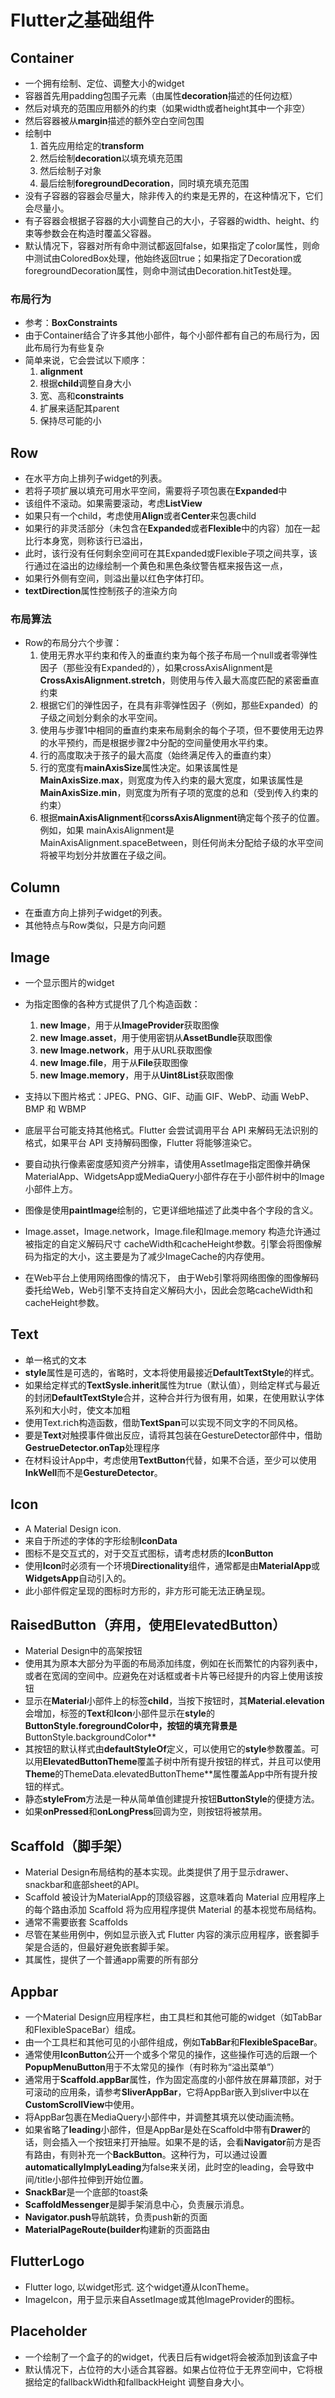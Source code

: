 # Flutter之基础组件

## Container
* 一个拥有绘制、定位、调整大小的widget
* 容器首先用padding包围子元素（由属性**decoration**描述的任何边框）
* 然后对填充的范围应用额外的约束（如果width或者height其中一个非空）
* 然后容器被从**margin**描述的额外空白空间包围
* 绘制中
	1. 首先应用给定的**transform**
	2. 然后绘制**decoration**以填充填充范围
	3. 然后绘制子对象
	4. 最后绘制**foregroundDecoration**，同时填充填充范围
* 没有子容器的容器会尽量大，除非传入的约束是无界的，在这种情况下，它们会尽量小。
* 有子容器会根据子容器的大小调整自己的大小，子容器的width、height、约束等参数会在构造时覆盖父容器。
* 默认情况下，容器对所有命中测试都返回false，如果指定了color属性，则命中测试由ColoredBox处理，他始终返回true；如果指定了Decoration或foregroundDecoration属性，则命中测试由Decoration.hitTest处理。

### 布局行为
* 参考：**BoxConstraints**
* 由于Container结合了许多其他小部件，每个小部件都有自己的布局行为，因此布局行为有些复杂
* 简单来说，它会尝试以下顺序：
	1. **alignment**
	2. 根据**child**调整自身大小 
	3. 宽、高和**constraints**
	4. 扩展来适配其parent
	5. 保持尽可能的小

## Row
* 在水平方向上排列子widget的列表。
* 若将子项扩展以填充可用水平空间，需要将子项包裹在**Expanded**中
* 该组件不滚动。如果需要滚动，考虑**ListView**
* 如果只有一个child，考虑使用**Align**或者**Center**来包裹child
* 如果行的非灵活部分（未包含在**Expanded**或者**Flexible**中的内容）加在一起比行本身宽，则称该行已溢出，
* 此时，该行没有任何剩余空间可在其Expanded或Flexible子项之间共享，该行通过在溢出的边缘绘制一个黄色和黑色条纹警告框来报告这一点，
* 如果行外侧有空间，则溢出量以红色字体打印。
* **textDirection**属性控制孩子的渲染方向

### 布局算法
* Row的布局分六个步骤：
	1.  使用无界水平约束和传入的垂直约束为每个孩子布局一个null或者零弹性因子（那些没有Expanded的），如果crossAxisAlignment是**CrossAxisAlignment.stretch**，则使用与传入最大高度匹配的紧密垂直约束
	2. 根据它们的弹性因子，在具有非零弹性因子（例如，那些Expanded）的子级之间划分剩余的水平空间。
	3. 使用与步骤1中相同的垂直约束来布局剩余的每个子项，但不要使用无边界的水平预约，而是根据步骤2中分配的空间量使用水平约束。
	4. 行的高度取决于孩子的最大高度（始终满足传入的垂直约束）
	5. 行的宽度有**mainAxisSize**属性决定。如果该属性是**MainAxisSize.max**，则宽度为传入约束的最大宽度，如果该属性是**MainAxisSize.min**，则宽度为所有子项的宽度的总和（受到传入约束的约束）
	6. 根据**mainAxisAlignment**和**corssAxisAlignment**确定每个孩子的位置。例如，如果 mainAxisAlignment是MainAxisAlignment.spaceBetween，则任何尚未分配给子级的水平空间将被平均划分并放置在子级之间。

## Column
* 在垂直方向上排列子widget的列表。
* 其他特点与Row类似，只是方向问题

## Image
* 一个显示图片的widget
* 为指定图像的各种方式提供了几个构造函数：
	1. **new Image**，用于从**ImageProvider**获取图像
	2. **new Image.asset**，用于使用密钥从**AssetBundle**获取图像
	3. **new Image.network**，用于从URL获取图像
	4. **new Image.file**，用于从**File**获取图像
	5. **new Image.memory**，用于从**Uint8List**获取图像

* 支持以下图片格式：JPEG、PNG、GIF、动画 GIF、WebP、动画 WebP、BMP 和 WBMP
* 底层平台可能支持其他格式。Flutter 会尝试调用平台 API 来解码无法识别的格式，如果平台 API 支持解码图像，Flutter 将能够渲染它。
* 要自动执行像素密​​度感知资产分辨率，请使用AssetImage指定图像并确保MaterialApp、WidgetsApp或MediaQuery小部件存在于小部件树中的Image小部件上方。
* 图像是使用**paintImage**绘制的，它更详细地描述了此类中各个字段的含义。
* Image.asset，Image.network，Image.file和Image.memory 构造允许通过被指定的自定义解码尺寸 cacheWidth和cacheHeight参数。引擎会将图像解码为指定的大小，这主要是为了减少ImageCache的内存使用。
* 在Web平台上使用网络图像的情况下， 由于Web引擎将网络图像的图像解码委托给Web，Web引擎不支持自定义解码大小，因此会忽略cacheWidth和cacheHeight参数。

## Text
* 单一格式的文本
* **style**属性是可选的，省略时，文本将使用最接近**DefaultTextStyle**的样式。
* 如果给定样式的**TextSysle.inherit**属性为true（默认值），则给定样式与最近的封闭**DefaultTextStyle**合并，这种合并行为很有用，如果，在使用默认字体系列和大小时，使文本加粗
* 使用Text.rich构造函数，借助**TextSpan**可以实现不同文字的不同风格。
* 要是**Text**对触摸事件做出反应，请将其包装在GestureDetector部件中，借助**GestrueDetector.onTap**处理程序
* 在材料设计App中，考虑使用**TextButton**代替，如果不合适，至少可以使用**InkWell**而不是**GestureDetector**。

## Icon
* A Material Design icon.
* 来自于所述的字体的字形绘制**IconData**
* 图标不是交互式的，对于交互式图标，请考虑材质的**IconButton**
* 使用**Icon**时必须有一个环境**Directionality**组件，通常都是由**MaterialApp**或**WidgetsApp**自动引入的。
* 此小部件假定呈现的图标时方形的，非方形可能无法正确呈现。

## RaisedButton（弃用，使用ElevatedButton）
* Material Design中的高架按钮
* 使用其为原本大部分为平面的布局添加纬度，例如在长而繁忙的内容列表中，或者在宽阔的空间中。应避免在对话框或者卡片等已经提升的内容上使用该按钮
* 显示在**Material**小部件上的标签**child**，当按下按钮时，其**Material.elevation**会增加，标签的**Text**和**Icon**小部件显示在**style**的**ButtonStyle.foregroundColor中，按钮的填充背景是**ButtonStyle.backgroundColor**
* 其按钮的默认样式由**defaultStyleOf**定义，可以使用它的**style**参数覆盖。可以用**ElevatedButtonTheme**覆盖子树中所有提升按钮的样式，并且可以使用**Theme**的ThemeData.elevatedButtonTheme**属性覆盖App中所有提升按钮的样式。
* 静态**styleFrom**方法是一种从简单值创建提升按钮**ButtonStyle**的便捷方法。
* 如果**onPressed**和**onLongPress**回调为空，则按钮将被禁用。

## Scaffold（脚手架）
* Material Design布局结构的基本实现。此类提供了用于显示drawer、snackbar和底部sheet的API。
* Scaffold 被设计为MaterialApp的顶级容器，这意味着向 Material 应用程序上的每个路由添加 Scaffold 将为应用程序提供 Material 的基本视觉布局结构。
* 通常不需要嵌套 Scaffolds
* 尽管在某些用例中，例如显示嵌入式 Flutter 内容的演示应用程序，嵌套脚手架是合适的，但最好避免嵌套脚手架。
* 其属性，提供了一个普通app需要的所有部分

## Appbar
* 一个Material Design应用程序栏，由工具栏和其他可能的widget（如TabBar和FlexibleSpaceBar）组成。
* 由一个工具栏和其他可见的小部件组成，例如**TabBar**和**FlexibleSpaceBar**。
* 通常使用**IconButton**公开一个或多个常见的操作，这些操作可选的后跟一个**PopupMenuButton**用于不太常见的操作（有时称为“溢出菜单”）
* 通常用于**Scaffold.appBar**属性，作为固定高度的小部件放在屏幕顶部，对于可滚动的应用条，请参考**SliverAppBar**，它将AppBar嵌入到sliver中以在**CustomScrollView**中使用。
* 将AppBar包裹在MediaQuery小部件中，并调整其填充以使动画流畅。
* 如果省略了**leading**小部件，但是AppBar是处在Scaffold中带有**Drawer**的话，则会插入一个按钮来打开抽屉。如果不是的话，会看**Navigator**前方是否有路由，有则补充一个**BackButton**。这种行为，可以通过设置**automaticallyImplyLeading**为false来关闭，此时空的leading，会导致中间/title小部件拉伸到开始位置。
* **SnackBar**是一个底部的toast条
* **ScaffoldMessenger**是脚手架消息中心，负责展示消息。
* **Navigator.push**导航跳转，负责push新的页面
* **MaterialPageRoute(builder**构建新的页面路由

## FlutterLogo
* Flutter logo, 以widget形式. 这个widget遵从IconTheme。
* ImageIcon，用于显示来自AssetImage或其他ImageProvider的图标。

## Placeholder
* 一个绘制了一个盒子的的widget，代表日后有widget将会被添加到该盒子中
* 默认情况下，占位符的大小适合其容器。如果占位符位于无界空间中，它将根据给定的fallbackWidth和fallbackHeight 调整自身大小。

